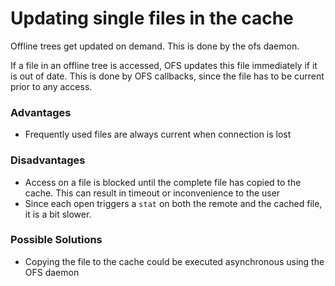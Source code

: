 # Updating single files in the cache

Offline trees get updated on demand. This is done by the ofs daemon.

If a file in an offline tree is accessed, OFS updates this file immediately if it is out of date. This is done by OFS callbacks, since the file has to be current prior to any access.

### Advantages

* Frequently used files are always current when connection is lost

### Disadvantages

* Access on a file is blocked until the complete file has copied to the cache. This can result in timeout or inconvenience to the user
* Since each open triggers a `stat` on both the remote and the cached file, it is a bit slower.

### Possible Solutions

* Copying the file to the cache could be executed asynchronous using the OFS daemon
